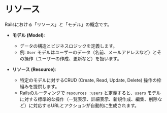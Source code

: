 # リソース

Railsにおける「リソース」と「モデル」の概念です。

- **モデル (Model)**:
  - データの構造とビジネスロジックを定義します。
  - 例: `User` モデルはユーザーのデータ（名前、メールアドレスなど）とその操作（ユーザーの作成、更新など）を扱います。

- **リソース (Resource)**:
  - 特定のモデルに対するCRUD (Create, Read, Update, Delete) 操作の枠組みを提供します。
  - Railsのルーティングで `resources :users` と定義すると、`users` モデルに対する標準的な操作（一覧表示、詳細表示、新規作成、編集、削除など）に対応するURLとアクションが自動的に生成されます。